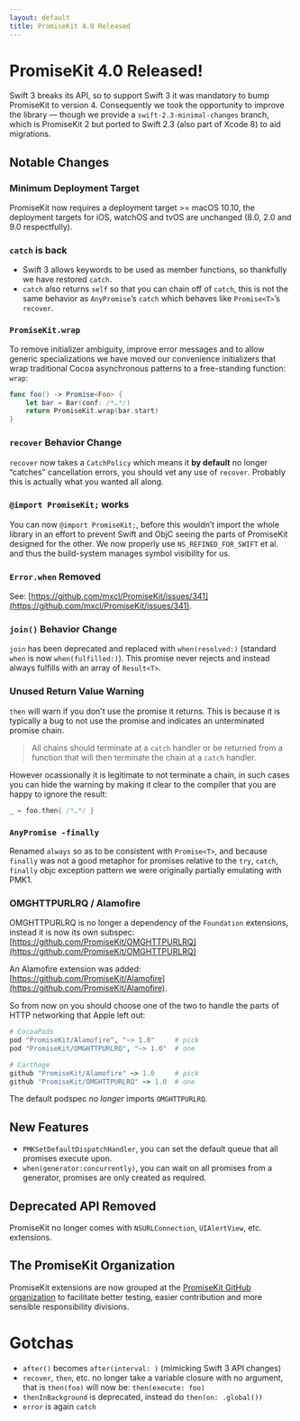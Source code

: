 ```yaml
---
layout: default
title: PromiseKit 4.0 Released
---
```


# PromiseKit 4.0 Released!

Swift 3 breaks its API, so to support Swift 3 it was mandatory to bump PromiseKit to version 4. Consequently we took the opportunity to improve the library — though we provide a `swift-2.3-minimal-changes` branch, which is PromiseKit 2 but ported to Swift 2.3 (also part of Xcode 8) to aid migrations.

## Notable Changes

### Minimum Deployment Target

PromiseKit now requires a deployment target >= macOS 10.10, the deployment targets for iOS, watchOS and tvOS are unchanged (8.0, 2.0 and 9.0 respectfully).

### `catch` is back

* Swift 3 allows keywords to be used as member functions, so thankfully we have restored `catch`.
* `catch` also returns `self` so that you can chain off of `catch`, this is not the same behavior as `AnyPromise`’s `catch` which behaves like `Promise<T>`’s `recover`.

### `PromiseKit.wrap`

To remove initializer ambiguity, improve error messages and to allow generic specializations we have moved our convenience initializers that wrap traditional Cocoa asynchronous patterns to a free-standing function: `wrap`:

```swift
func foo() -> Promise<Foo> {
    let bar = Bar(conf: /*…*/)
    return PromiseKit.wrap(bar.start)
}
```

### `recover` Behavior Change

`recover` now takes a `CatchPolicy` which means it **by default** no longer “catches” cancellation errors, you should vet any use of `recover`. Probably this is actually what you wanted all along.

### `@import PromiseKit;` works

You can now `@import PromiseKit;`, before this wouldn’t import the whole library in an effort to prevent Swift and ObjC seeing the parts of PromiseKit designed for the other. We now properly use `NS_REFINED_FOR_SWIFT` et al. and thus the build-system manages symbol visibility for us.

### `Error.when` Removed

See: [https://github.com/mxcl/PromiseKit/issues/341](https://github.com/mxcl/PromiseKit/issues/341).

### `join()` Behavior Change

`join` has been deprecated and replaced with `when(resolved:)` (standard `when` is now `when(fulfilled:)`). This promise never rejects and instead always fulfills with an array of `Result<T>`.

### Unused Return Value Warning

`then` will warn if you don't use the promise it returns. This is because it is typically a bug to not use the promise and indicates an unterminated promise chain.

> All chains should terminate at a `catch` handler or be returned from a function that will then terminate the chain at a `catch` handler.

However ocassionally it is legitimate to not terminate a chain, in such cases you can hide the warning by making it clear to the compiler that you are happy to ignore the result:

```swift
_ = foo.then{ /*…*/ }
```

### `AnyPromise -finally`

Renamed `always` so as to be consistent with `Promise<T>`, and because `finally` was not a good metaphor for promises relative to the `try`, `catch`, `finally` objc exception pattern we were originally partially emulating with PMK1.

### OMGHTTPURLRQ / Alamofire

OMGHTTPURLRQ is no longer a dependency of the `Foundation` extensions, instead it is now its own subspec: [https://github.com/PromiseKit/OMGHTTPURLRQ](https://github.com/PromiseKit/OMGHTTPURLRQ)

An Alamofire extension was added: [https://github.com/PromiseKit/Alamofire](https://github.com/PromiseKit/Alamofire).

So from now on you should choose one of the two to handle the parts of HTTP networking that Apple left out:

```ruby
# CocoaPods
pod "PromiseKit/Alamofire", "~> 1.0"     # pick
pod "PromiseKit/OMGHTTPURLRQ", "~> 1.0"  # one

# Carthage
github "PromiseKit/Alamofire" ~> 1.0     # pick
github "PromiseKit/OMGHTTPURLRQ" ~> 1.0  # one
```

The default podspec *no longer* imports `OMGHTTPURLRQ`.

## New Features

* `PMKSetDefaultDispatchHandler`, you can set the default queue that all promises execute upon.
* `when(generator:concurrently)`, you can wait on all promises from a generator, promises are only created as required.

## Deprecated API Removed

PromiseKit no longer comes with `NSURLConnection`, `UIAlertView`, etc. extensions.

## The PromiseKit Organization

PromiseKit extensions are now grouped at the [PromiseKit GitHub organization](https://github.com/PromiseKit) to facilitate better testing, easier contribution and more sensible responsibility divisions.


# Gotchas

* `after()` becomes `after(interval: )` (mimicking Swift 3 API changes)
* `recover`, `then`, etc. no longer take a variable closure with no argument, that is `then(foo)` will now be: `then(execute: foo)`
* `thenInBackground` is deprecated, instead do `then(on: .global())`
* `error` is again `catch`